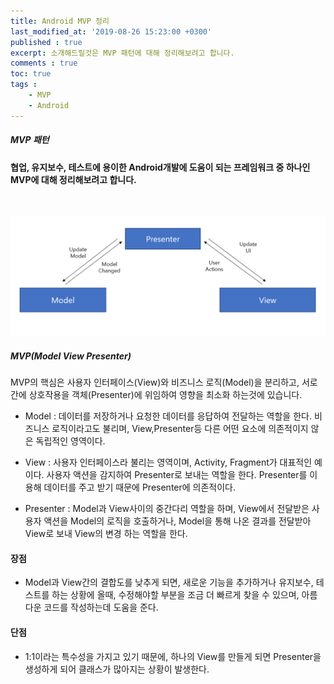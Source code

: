 ```yaml
---
title: Android MVP 정리
last_modified_at: '2019-08-26 15:23:00 +0300'
published : true
excerpt: 소개해드릴것은 MVP 패턴에 대해 정리해보려고 합니다.
comments : true
toc: true
tags :
    - MVP
    - Android
---
```


##### MVP 패턴

#### 협업, 유지보수, 테스트에 용이한 Android개발에 도움이 되는 프레임워크 중 하나인 MVP에 대해 정리해보려고 합니다.
<br>


![](/assets/images/2019/08/mvp/1.PNG)

##### MVP(Model View Presenter)

MVP의 핵심은 사용자 인터페이스(View)와 비즈니스 로직(Model)을 분리하고, 서로간에 상호작용을 객체(Presenter)에 위임하여 영향을 최소화 하는것에 있습니다.

- Model : 데이터를 저장하거나 요청한 데이터를 응답하여 전달하는 역할을 한다. 비즈니스 로직이라고도 불리며, View,Presenter등 다른 어떤 요소에 의존적이지 않은 독립적인 영역이다.

- View : 사용자 인터페이스라 불리는 영역이며, Activity, Fragment가 대표적인 예이다. 사용자 액션을 감지하여 Presenter로 보내는 역할을 한다. Presenter를 이용해 데이터를 주고 받기 때문에 Presenter에 의존적이다.

- Presenter : Model과 View사이의 중간다리 역할을 하며, View에서 전달받은 사용자 액션을 Model의 로직을 호출하거나, Model을 통해 나온 결과를 전달받아 View로 보내 View의 변경 하는 역할을 한다.

#### 장점
- Model과 View간의 결합도를 낮추게 되면, 새로운 기능을 추가하거나 유지보수, 테스트를 하는 상황에 올때, 수정해야할 부분을 조금 더 빠르게 찾을 수 있으며, 아름다운 코드를 작성하는데 도움을 준다.

#### 단점
- 1:1이라는 특수성을 가지고 있기 때문에, 하나의 View를 만들게 되면 Presenter을 생성하게 되어 클래스가 많아지는 상황이 발생한다.

